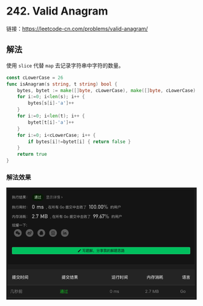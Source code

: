 # 242. Valid Anagram

链接：https://leetcode-cn.com/problems/valid-anagram/

## 解法

使用 `slice` 代替 `map` 去记录字符串中字符的数量。

```go
const cLowerCase = 26
func isAnagram(s string, t string) bool {
    bytes, bytet := make([]byte, cLowerCase), make([]byte, cLowerCase)
    for i:=0; i<len(s); i++ {
        bytes[s[i]-'a']++
    }
    for i:=0; i<len(t); i++ {
        bytet[t[i]-'a']++
    }
    for i:=0; i<cLowerCase; i++ {
        if bytes[i]!=bytet[i] { return false }
    }
    return true
}
```

### 解法效果

![242_valid_anagram](./img/242_valid_anagram.png)
